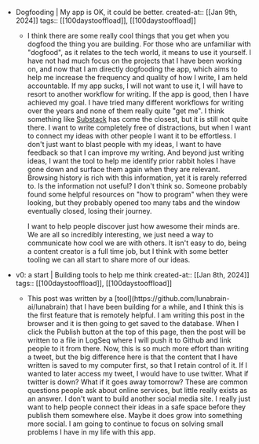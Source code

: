 - Dogfooding | My app is OK, it could be better.
  created-at:: [[Jan 9th, 2024]]
  tags:: [[100daystooffload]], [[100daystooffload]]
	- <p>I think there are some really cool things that you get when you dogfood the thing you are building. For those who are unfamiliar with "dogfood", as it relates to the tech world, it means to use it yourself. I have not had much focus on the projects that I have been working on, and now that I am directly dogfooding the app, which aims to help me increase the frequency and quality of how I write, I am held accountable. If my app sucks, I will not want to use it, I will have to resort to another workflow for writing. If the app is good, then I have achieved my goal. I have tried many different workflows for writing over the years and none of them really quite "get me". I think something like <a target="_blank" rel="noopener noreferrer nofollow" href="https://substack.com/">Substack</a> has come the closest, but it is still not quite there. I want to write completely free of distractions, but when I want to connect my ideas with other people I want it to be effortless. I don't just want to blast people with my ideas, I want to have feedback so that I can improve my writing. And beyond just writing ideas, I want the tool to help me identify prior rabbit holes I have gone down and surface them again when they are relevant. Browsing history is rich with this information, yet it is rarely referred to. Is the information not useful? I don't think so. Someone probably found some helpful resources on "how to program" when they were looking, but they probably opened too many tabs and the window eventually closed, losing their journey. </p><p></p><p>I want to help people discover just how awesome their minds are. We are all so incredibly interesting, we just need a way to communicate how cool we are with others. It isn't easy to do, being a content creator is a full time job, but I think with some better tooling we can all start to share more of our ideas.</p>

- v0: a start | Building tools to help me think
  created-at:: [[Jan 8th, 2024]]
  tags:: [[100daystooffload]], [[100daystooffload]]
	- <p>This post was written by a [tool](https://github.com/lunabrain-ai/lunabrain) that I have been building for a while, and I think this is the first feature that is remotely helpful. I am writing this post in the browser and it is then going to get saved to the database. When I click the Publish button at the top of this page, then the post will be written to a file in LogSeq where I will push it to Github and link people to it from there. Now, this is so much more effort than writing a tweet, but the big difference here is that the content that I have written is saved to my computer first, so that I retain control of it. If I wanted to later access my tweet, I would have to use twitter. What if twitter is down? What if it goes away tomorrow? These are common questions people ask about online services, but little really exists as an answer. I don't want to build another social media site. I really just want to help people connect their ideas in a safe space before they publish them somewhere else. Maybe it does grow into something more social. I am going to continue to focus on solving small problems I have in my life with this app.</p>

